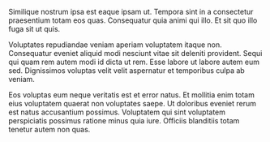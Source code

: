 Similique nostrum ipsa est eaque ipsam ut. Tempora sint in a consectetur praesentium totam eos quas. Consequatur quia animi qui illo. Et sit quo illo fuga sit ut quis.
 Voluptates repudiandae veniam aperiam voluptatem itaque non. Consequatur eveniet aliquid modi nesciunt vitae sit deleniti provident. Sequi qui quam rem autem modi id dicta ut rem. Esse labore ut labore autem eum sed. Dignissimos voluptas velit velit aspernatur et temporibus culpa ab veniam.
 Eos voluptas eum neque veritatis est et error natus. Et mollitia enim totam eius voluptatem quaerat non voluptates saepe. Ut doloribus eveniet rerum est natus accusantium possimus. Voluptatem qui sint voluptatem perspiciatis possimus ratione minus quia iure. Officiis blanditiis totam tenetur autem non quas.